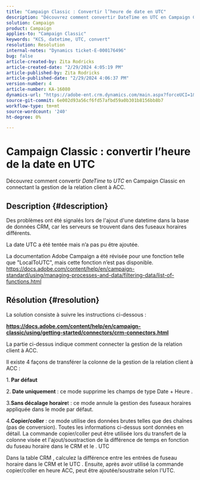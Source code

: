 ```yaml
---
title: "Campaign Classic : Convertir l’heure de date en UTC"
description: "Découvrez comment convertir DateTime en UTC en Campaign Classic"
solution: Campaign
product: Campaign
applies-to: "Campaign Classic"
keywords: "KCS, datetime, UTC, convert"
resolution: Resolution
internal-notes: "Dynamics ticket-E-000176496"
bug: false
article-created-by: Zita Rodricks
article-created-date: "2/29/2024 4:05:19 PM"
article-published-by: Zita Rodricks
article-published-date: "2/29/2024 4:06:37 PM"
version-number: 4
article-number: KA-16080
dynamics-url: "https://adobe-ent.crm.dynamics.com/main.aspx?forceUCI=1&pagetype=entityrecord&etn=knowledgearticle&id=dcffda52-1cd7-ee11-9078-000d3a3110f0"
source-git-commit: 6e002d93a56cf6fd57afbd59a0b301b8156bb8b7
workflow-type: tm+mt
source-wordcount: '240'
ht-degree: 0%

---
```


# Campaign Classic : convertir l’heure de la date en UTC


Découvrez comment convertir *DateTime* to *UTC* en Campaign Classic en connectant la gestion de la relation client à ACC.

## Description {#description}


Des problèmes ont été signalés lors de l&#39;ajout d&#39;une datetime dans la base de données CRM, car les serveurs se trouvent dans des fuseaux horaires différents.

La date UTC a été tentée mais n’a pas pu être ajoutée.

La documentation Adobe Campaign a été révisée pour une fonction telle que &quot;LocalToUTC&quot;, mais cette fonction n’est pas disponible.
https://docs.adobe.com/content/help/en/campaign-standard/using/managing-processes-and-data/filtering-data/list-of-functions.html


## Résolution {#resolution}


La solution consiste à suivre les instructions ci-dessous :

<u><b>https://docs.adobe.com/content/help/en/campaign-classic/using/getting-started/connectors/crm-connectors.html </b></u>

La partie ci-dessus indique comment connecter la gestion de la relation client à ACC.

Il existe 4 façons de transférer la colonne de la gestion de la relation client à ACC :

1.<b> Par défaut </b>

2.<b> Date uniquement</b> : ce mode supprime les champs de type Date + Heure .

3.<b>Sans décalage horaire</b>t : ce mode annule la gestion des fuseaux horaires appliquée dans le mode par défaut.

4.<b>Copier/coller</b> : ce mode utilise des données brutes telles que des chaînes (pas de conversion). Toutes les informations ci-dessus sont données en détail. La commande copier/coller peut être utilisée lors du transfert de la colonne visée et l&#39;ajout/soustraction de la différence de temps en fonction du fuseau horaire dans le CRM et le . UTC

Dans la table CRM , calculez la différence entre les entrées de fuseau horaire dans le CRM et le UTC . Ensuite, après avoir utilisé la commande copier/coller en heure ACC, peut être ajoutée/soustraite selon l&#39;UTC.
